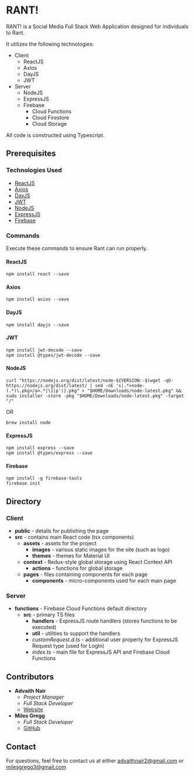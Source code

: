 # RANT!

RANT! is a Social Media Full Stack Web Application designed for individuals to Rant.

It utilizes the following technologies:
* Client
  * ReactJS
  * Axios
  * DayJS
  * JWT
* Server
  * NodeJS
  * ExpressJS
  * Firebase
    * Cloud Functions
    * Cloud Firestore
    * Cloud Storage

All code is constructed using Typescript.

## Prerequisites

### Technologies Used
* [ReactJS](https://reactjs.org/)
* [Axios](https://github.com/axios/axios)
* [DayJS](https://github.com/iamkun/dayjs)
* [JWT](https://jwt.io/)
* [NodeJS](https://nodejs.org/en/)
* [ExpressJS](https://expressjs.com/)
* [Firebase](https://firebase.google.com/)

### Commands

Execute these commands to ensure Rant can run properly.

#### ReactJS
```
npm install react --save
```

#### Axios
```
npm install axios --save
```

#### DayJS
```
npm install dayjs --save
```

#### JWT
```
npm install jwt-decode --save
npm install @types/jwt-decode --save
```

#### NodeJS
```
curl "https://nodejs.org/dist/latest/node-${VERSION:-$(wget -qO- https://nodejs.org/dist/latest/ | sed -nE 's|.*>node-(.*)\.pkg</a>.*|\1|p')}.pkg" > "$HOME/Downloads/node-latest.pkg" && sudo installer -store -pkg "$HOME/Downloads/node-latest.pkg" -target "/"
```
OR
```
brew install node
```

#### ExpressJS
```
npm install express --save
npm install @types/express --save
```

#### Firebase
```
npm install -g firebase-tools
firebase init
```
## Directory

### Client
* **public** - details for publishing the page
* **src** - contains main React code (tsx components)
  * **assets** - assets for the project
    * **images** - various static images for the site (such as logo)
    * **themes** - themes for Material UI
  * **context** - Redux-style global storage using React Context API
    * **actions** - functions for global storage
  * **pages** - files containing components for each page
    * **components** - micro-components used for each main page

### Server
* **functions** - Firebase Cloud Functions default directory
  * **src** - primary TS files
    * **handlers** - ExpressJS route handlers (stores functions to be executed)
    * **util** - utilities to support the handlers
    * *customRequest.d.ts* - additional user property for ExpressJS Request type (used for LogIn)
    * *index.ts* - main file for ExpressJS API and Firebase Cloud Functions

## Contributors

* **Advaith Nair** 
    * *Project Manager*
    * *Full Stack Developer*
    * [Website](https://advaithnair.com)
* **Miles Gregg**
    * *Full Stack Developer*
    * [GitHub](https://github.com/MilesGregg)

## Contact
For questions, feel free to contact us at either [advaithnair2@gmail.com](mailto:advaithnair2@gmail.com) or [milesgregg3@gmail.com](mailto:milesgregg3@gmail.com)